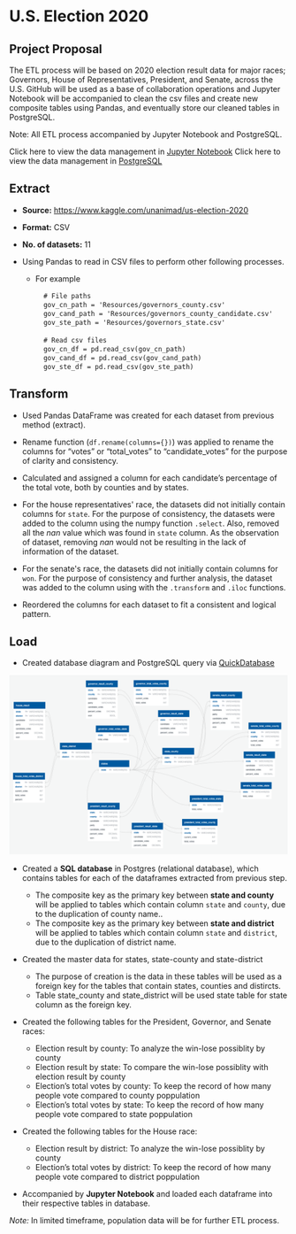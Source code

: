 # U.S. Election 2020 

## Project Proposal

The ETL process will be based on 2020 election result data for major races; Governors, House of Representatives, President, and Senate, across the U.S. GitHub will be used as a base of collaboration operations and Jupyter Notebook will be accompanied to clean the csv files and create new composite tables using Pandas, and eventually store our cleaned tables in PostgreSQL.

Note: All ETL process accompanied by Jupyter Notebook and PostgreSQL. 

Click here to view the data management in [Jupyter Notebook](https://nbviewer.jupyter.org/github/LeeProut/ETL-project/blob/main/election2020.ipynb)
Click here to view the data management in [PostgreSQL](schemas.sql)

## Extract

- **Source:** https://www.kaggle.com/unanimad/us-election-2020
- **Format:** CSV
- **No. of datasets:** 11 

- Using Pandas to read in CSV files to perform other following processes.

    * For example

            # File paths
            gov_cn_path = 'Resources/governors_county.csv'
            gov_cand_path = 'Resources/governors_county_candidate.csv'
            gov_ste_path = 'Resources/governors_state.csv'
        
            # Read csv files
            gov_cn_df = pd.read_csv(gov_cn_path)
            gov_cand_df = pd.read_csv(gov_cand_path)
            gov_ste_df = pd.read_csv(gov_ste_path)
        

## Transform

- Used Pandas DataFrame was created for each dataset from previous method (extract).

- Rename function (`df.rename(columns={})`) was applied to rename the columns for “votes” or “total_votes” to “candidate_votes” for the purpose of clarity and consistency.

- Calculated and assigned a column for each candidate’s percentage of the total vote, both by counties and by states. 

- For the house representatives' race, the datasets did not initially contain columns for `state`. For the purpose of consistency, the datasets were added to the column using the numpy function `.select`. Also, removed all the *nan* value which was found in `state` column. As the observation of dataset, removing *nan* would not be resulting in the lack of information of the dataset.

- For the senate's race, the datasets did not initially contain columns for `won`. For the purpose of consistency and further analysis, the dataset was added to the column using with the `.transform` and `.iloc` functions. 

- Reordered the columns for each dataset to fit a consistent and logical pattern. 

## Load

- Created database diagram and PostgreSQL query via [QuickDatabase](https://app.quickdatabasediagrams.com/#/d/Vj5DcU)

<p align="center">
  <img src="Images/QuickDBD-election_dbd.png">
</p>

- Created a **SQL database** in Postgres (relational database), which contains tables for each of the dataframes extracted from previous step.

    * The composite key as the primary key between **state and county** will be applied to tables which contain column `state` and `county`, due to the duplication of county name..
    * The composite key as the primary key between **state and district** will be applied to tables which contain column `state` and `district`, due to the duplication of district name.

- Created the master data for states, state-county and state-district

    * The purpose of creation is the data in these tables will be used as a foreign key for the tables that contain states, counties and distircts.
    * Table state_county and state_district will be used state table for state column as the foreign key.
    
- Created the following tables for the President, Governor, and Senate races: 

    * Election result by county: To analyze the win-lose possiblity by county
    * Election result by state: To compare the win-lose possiblity with election result by county
    * Election’s total votes by county: To keep the record of how many people vote compared to county poppulation 
    * Election’s total votes by state: To keep the record of how many people vote compared to state poppulation

- Created the following tables for the House race: 

    * Election result by district: To analyze the win-lose possiblity by county
    * Election’s total votes by district: To keep the record of how many people vote compared to district poppulation

- Accompanied by **Jupyter Notebook** and loaded each dataframe into their respective tables in database.

*Note:* In limited timeframe, population data will be for further ETL process. 
